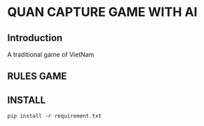 # QUAN CAPTURE GAME WITH AI

## Introduction

A traditional game of VietNam

## RULES GAME

## INSTALL

```
pip install -r requirement.txt
```

 
